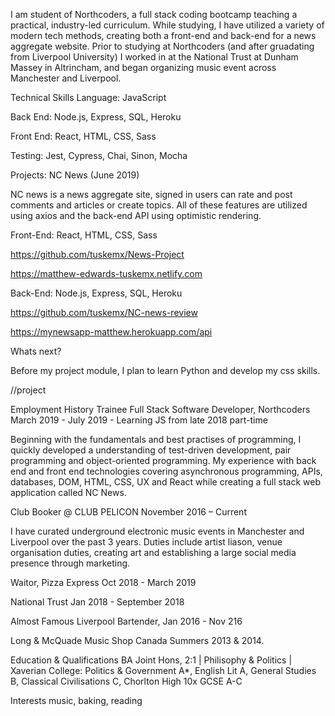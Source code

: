 I am student of Northcoders, a full stack coding bootcamp teaching a practical, industry-led curriculum. While studying, I have utilized a variety of modern tech methods, creating both a front-end and back-end for a news aggregate website. Prior to studying at Northcoders (and after gruadating from Liverpool University) I worked in at the National Trust at Dunham Massey in Altrincham, and began organizing music event across Manchester and Liverpool.

Technical Skills
Language: JavaScript

Back End: Node.js, Express, SQL, Heroku

Front End: ​React, HTML, CSS, Sass

Testing: ​Jest, Cypress, Chai, Sinon, Mocha

Projects:
NC News (June 2019)

NC news is a news aggregate site, signed in users can rate and post comments and articles or create topics. All of these features are utilized using axios and the back-end API using optimistic rendering.

Front-End: React, HTML, CSS, Sass


https://github.com/tuskemx/News-Project

https://matthew-edwards-tuskemx.netlify.com

Back-End: Node.js, Express, SQL, Heroku

https://github.com/tuskemx/NC-news-review

https://mynewsapp-matthew.herokuapp.com/api

Whats next?

Before my project module, I plan to learn Python and develop my css skills.

//project




Employment History
Trainee Full Stack Software Developer, Northcoders
March 2019 - July 2019 - Learning JS from late 2018 part-time

Beginning with the fundamentals and best practises of programming, I quickly developed a understanding of test-driven development, pair programming and object-oriented programming. My experience with back end and front end technologies covering asynchronous programming, APIs, databases, DOM, HTML, CSS, UX and React while creating a full stack web application called NC News.

Club Booker @ CLUB PELICON
November 2016 – Current

I have curated underground electronic music events in Manchester and Liverpool over the past 3 years. Duties include artist liason, venue organisation duties, creating art and establishing a large social media presence through marketing.

Waitor, Pizza Express
Oct 2018 - March 2019

National Trust 
Jan 2018 - September 2018

Almost Famous Liverpool Bartender, Jan 2016 - Nov 216

Long & McQuade Music Shop Canada Summers 2013 & 2014.


Education & Qualifications
BA Joint Hons, 2:1 | Philisophy & Politics | Xaverian College: Politics & Government A*, English Lit A, General Studies B, Classical Civilisations C, Chorlton High 10x GCSE A-C

Interests
music, baking, reading
